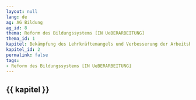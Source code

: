 ```yaml
---
layout: null
lang: de
ag: AG Bildung
ag_id: 8
thema: Reform des Bildungssystems [IN UeBERARBEITUNG]
thema_id: 1
kapitel: Bekämpfung des Lehrkräftemangels und Verbesserung der Arbeitsbedingungen
kapitel_id: 2
permalink: false
tags:
- Reform des Bildungssystems [IN UeBERARBEITUNG]
---
```


## {{ kapitel }}
